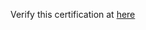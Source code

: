 Verify this certification at [here](https://freecodecamp.org/certification/drifter_kabir/javascript-algorithms-and-data-structures)

